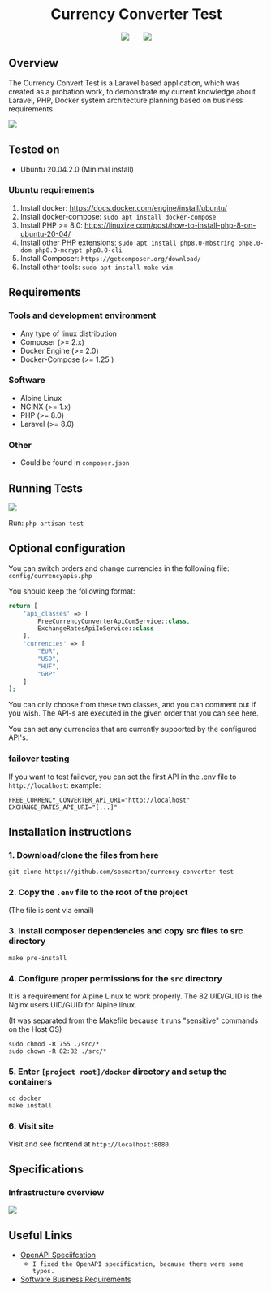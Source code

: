 <div style="text-align:center">

<h1>Currency Converter Test</h1>

![](https://img.shields.io/badge/type-probation%20work-green) &nbsp;&nbsp;&nbsp;&nbsp;&nbsp;&nbsp;![](https://img.shields.io/badge/status-active-green)


</div>

## Overview

The Currency Convert Test is a Laravel based application, which was created
as a probation work, to demonstrate my current knowledge about Laravel, PHP, Docker
system architecture planning based on business requirements.

![](./imgs/output.gif)

## Tested on
* Ubuntu 20.04.2.0 (Minimal install)
### Ubuntu requirements

1. Install docker: https://docs.docker.com/engine/install/ubuntu/
2. Install docker-compose: `sudo apt install docker-compose`
3. Install PHP >= 8.0: https://linuxize.com/post/how-to-install-php-8-on-ubuntu-20-04/
4. Install other PHP extensions: `sudo apt install php8.0-mbstring php8.0-dom php8.0-mcrypt php8.0-cli`
5. Install Composer: `https://getcomposer.org/download/`
6. Install other tools: `sudo apt install make vim `

## Requirements

### Tools and development environment
* Any type of linux distribution
* Composer (>= 2.x)
* Docker Engine (>= 2.0)
* Docker-Compose (>= 1.25 )

### Software
* Alpine Linux
* NGINX (>= 1.x)
* PHP (>= 8.0)
* Laravel (>= 8.0)

### Other
* Could be found in `composer.json`

## Running Tests

![](./imgs/5iaiw1.jpg)

Run:
`php artisan test`

## Optional configuration

You can switch orders and change currencies in the following file:
```config/currencyapis.php```

You should keep the following format:

```php
return [
    'api_classes' => [
        FreeCurrencyConverterApiComService::class,
        ExchangeRatesApiIoService::class
    ],
    'currencies' => [
        "EUR",
        "USD",
        "HUF",
        "GBP"
    ]
];
```

You can only choose from these two classes, and you can comment out if you wish.
The API-s are executed in the given order that you can see here.

You can set any currencies that are currently supported by the configured API's.

### failover testing

If you want to test failover, you can set the first API in the .env file to `http://localhost`:
example:
```dotenv
FREE_CURRENCY_CONVERTER_API_URI="http://localhost"
EXCHANGE_RATES_API_URI="[...]"
```

## Installation instructions

### 1. Download/clone the files from here
```shell
git clone https://github.com/sosmarton/currency-converter-test
```
### 2. Copy the `.env` file to the root of the project
(The file is sent via email)

### 3. Install composer dependencies and copy src files to src directory
```shell
make pre-install
```

### 4. Configure proper permissions for the `src` directory

It is a requirement for Alpine Linux to work properly.
The 82 UID/GUID is the Nginx users UID/GUID for Alpine linux.

(It was separated from the Makefile because it runs "sensitive" commands on the Host OS)

```shell
sudo chmod -R 755 ./src/*
sudo chown -R 82:82 ./src/* 
```

### 5. Enter `[project root]/docker` directory and setup the containers
```shell
cd docker
make install
```

### 6. Visit site
Visit and see frontend at `http://localhost:8080`.

## Specifications

### Infrastructure overview

![](./imgs/architecture.png)

## Useful Links

* [OpenAPI Speciifcation](./docs/specifications/api-specification.yml)
  * ```I fixed the OpenAPI specification, because there were some typos.```
* [Software Business Requirements](./docs/specifications/software-requirements.md)
